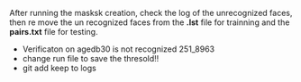 After running the masksk creation, check the log of the unrecognized faces, then re move the un recognized faces from the **.lst** file for trainning and the **pairs.txt** file for testing.

* Verificaton on agedb30 is not recognized 251_8963
* change run file to save the thresold!!
* git add keep to logs
